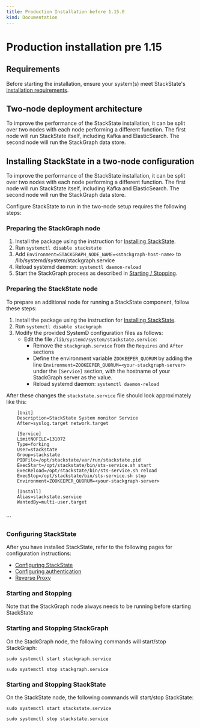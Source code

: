 ```yaml
---
title: Production Installation before 1.15.0
kind: Documentation
---
```


# Production installation pre 1.15

## Requirements

Before starting the installation, ensure your system\(s\) meet StackState's [installation requirements](https://github.com/mpvvliet/stackstate-docs/tree/0f69067c340456b272cfe50e249f4f4ee680f8d9/setup/installation/requirements/README.md).

## Two-node deployment architecture

To improve the performance of the StackState installation, it can be split over two nodes with each node performing a different function. The first node will run StackState itself, including Kafka and ElasticSearch. The second node will run the StackGraph data store.

## Installing StackState in a two-node configuration

To improve the performance of the StackState installation, it can be split over two nodes with each node performing a different function. The first node will run StackState itself, including Kafka and ElasticSearch. The second node will run the StackGraph data store.

Configure StackState to run in the two-node setup requires the following steps:

### Preparing the StackGraph node

1. Install the package using the instruction for [Installing StackState](https://github.com/mpvvliet/stackstate-docs/tree/0f69067c340456b272cfe50e249f4f4ee680f8d9/setup/installation/install_stackstate/README.md).
2. Run `systemctl disable stackstate`
3. Add `Environment=STACKGRAPH_NODE_NAME=<stackgraph-host-name>` to /lib/systemd/system/stackgraph.service
4. Reload systemd daemon: `systemctl daemon-reload`
5. Start the StackGraph process as described in [Starting / Stopping](production-installation_pre1_15.md#starting-and-stopping).

### Preparing the StackState node

To prepare an additional node for running a StackState component, follow these steps:

1. Install the package using the instruction for [Installing StackState](https://github.com/mpvvliet/stackstate-docs/tree/0f69067c340456b272cfe50e249f4f4ee680f8d9/setup/installation/install_stackstate/README.md).
2. Run `systemctl disable stackgraph`
3. Modify the provided SystemD configuration files as follows:
   * Edit the file `/lib/systemd/system/stackstate.service`:
     * Remove the `stackgraph.service` from the `Requires` and `After` sections
     * Define the environment variable `ZOOKEEPER_QUORUM` by adding the line `Environment=ZOOKEEPER_QUORUM=<your-stackgraph-server>` under the `[Service]` section, with the hostname of your StackGraph server as the value.
     * Reload systemd daemon: `systemctl daemon-reload`

After these changes the `stackstate.service` file should look approximately like this:

```text
    [Unit]
    Description=StackState System monitor Service
    After=syslog.target network.target

    [Service]
    LimitNOFILE=131072
    Type=forking
    User=stackstate
    Group=stackstate
    PIDFile=/opt/stackstate/var/run/stackstate.pid
    ExecStart=/opt/stackstate/bin/sts-service.sh start
    ExecReload=/opt/stackstate/bin/sts-service.sh reload
    ExecStop=/opt/stackstate/bin/sts-service.sh stop
    Environment=ZOOKEEPER_QUORUM=<your-stackgraph-server>

    [Install]
    Alias=stackstate.service
    WantedBy=multi-user.target
```

```text

```

\`\`\`

### Configuring StackState

After you have installed StackState, refer to the following pages for configuration instructions:

* [Configuring StackState](https://github.com/mpvvliet/stackstate-docs/tree/0f69067c340456b272cfe50e249f4f4ee680f8d9/setup/installation/configuration/README.md)
* [Configuring authentication](https://github.com/mpvvliet/stackstate-docs/tree/0f69067c340456b272cfe50e249f4f4ee680f8d9/setup/installation/authentication/README.md)
* [Reverse Proxy](https://github.com/mpvvliet/stackstate-docs/tree/0f69067c340456b272cfe50e249f4f4ee680f8d9/setup/installation/reverse_proxy/README.md)

### Starting and Stopping

Note that the StackGraph node always needs to be running before starting StackState

### Starting and Stopping StackGraph

On the StackGraph node, the following commands will start/stop StackGraph:

`sudo systemctl start stackgraph.service`

`sudo systemctl stop stackgraph.service`

### Starting and Stopping StackState

On the StackState node, the following commands will start/stop StackState:

`sudo systemctl start stackstate.service`

`sudo systemctl stop stackstate.service`

